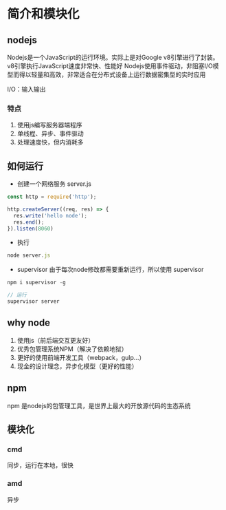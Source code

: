
# 简介和模块化
## nodejs
Nodejs是一个JavaScript的运行环境。实际上是对Google v8引擎进行了封装。v8引擎执行JavaScript速度非常快、性能好
Nodejs使用事件驱动，非阻塞I/O模型而得以轻量和高效，非常适合在分布式设备上运行数据密集型的实时应用

I/O：输入输出
### 特点
1. 使用js编写服务器端程序
1. 单线程、异步、事件驱动
1. 处理速度快，但内消耗多


## 如何运行
- 创建一个网络服务 server.js
```js
const http = require('http');

http.createServer((req, res) => {
  res.write('hello node');
  res.end(); 
}).listen(8060)
```
- 执行
```js
node server.js
```
- supervisor
由于每次node修改都需要重新运行，所以使用 supervisor
```js
npm i supervisor -g

// 运行
supervisor server
```

## why node
1. 使用js（前后端交互更友好）
1. 优秀包管理系统NPM（解决了依赖地狱）
1. 更好的使用前端开发工具（webpack，gulp...）
1. 现金的设计理念，异步化模型（更好的性能）

## npm
npm 是nodejs的包管理工具，是世界上最大的开放源代码的生态系统  

## 模块化
### cmd
同步，运行在本地，很快

### amd
异步